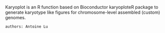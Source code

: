Karyoplot is an R function based on Bioconductor karyoploteR package to generate karyotype like figures for chromosome-level assembled (custom) genomes.

	authors: Antoine Lu
